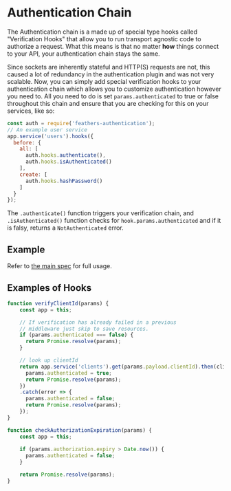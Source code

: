 #  Authentication Chain

The Authentication chain is a made up of special type hooks called "Verification Hooks" that allow you to run transport agnostic code to authorize a request. What this means is that no matter **how** things connect to your API, your authentication chain stays the same.

Since sockets are inherently stateful and HTTP(S) requests are not, this caused a lot of redundancy in the authentication plugin and was not very scalable. Now, you can simply add special verification hooks to your authentication chain which allows you to customize authentication however you need to. All you need to do is set `params.authenticated` to true or false throughout this chain and ensure that you are checking for this on your services, like so:

```js
const auth = require('feathers-authentication');
// An example user service
app.service('users').hooks({
  before: {
    all: [
      auth.hooks.authenticate(),
      auth.hooks.isAuthenticated()
    ],
    create: [
      auth.hooks.hashPassword()
    ]   
  }
});
```

The `.authenticate()` function triggers your verification chain, and `.isAuthenticated()` function checks for `hook.params.authenticated` and if it is falsy, returns a `NotAuthenticated` error.

## Example

Refer to [the main spec](./spec.md#usage) for full usage.

## Examples of Hooks

```js
function verifyClientId(params) {
    const app = this;

    // If verification has already failed in a previous
    // middleware just skip to save resources.
    if (params.authenticated === false) {
      return Promise.resolve(params);
    }

    // look up clientId
    return app.service('clients').get(params.payload.clientId).then(client => {
      params.authenticated = true;
      return Promise.resolve(params);  
    })
    .catch(error => {
      params.authenticated = false;
      return Promise.resolve(params);
    });
}
```

```js
function checkAuthorizationExpiration(params) {
    const app = this;
    
    if (params.authorization.expiry > Date.now()) {
      params.authenticated = false;
    }

    return Promise.resolve(params);
}
```